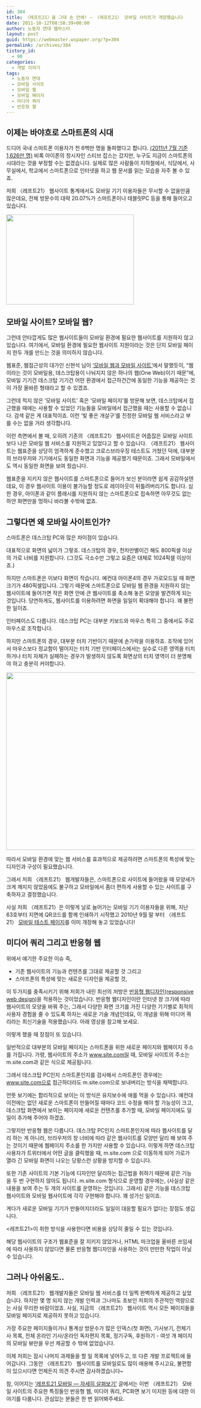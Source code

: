 ```yaml
---
id: 304
title: 〈레프트21〉을 그대 손 안에! ― 〈레프트21〉 모바일 사이트가 개장했습니다
date: 2011-10-12T08:58:39+00:00
author: 노동자 연대 웹마스터
layout: post
guid: https://webmaster.wspaper.org/?p=304
permalink: /archives/304
tistory_id:
  - 90
categories:
  - 개발 이야기
tags:
  - 노동자 연대
  - 모바일 사이트
  - 모바일 웹
  - 모바일 페이지
  - 미디어 쿼리
  - 반응형 웹
---
```

## 이제는 바야흐로 스마트폰의 시대

드디어 국내 스마트폰 이용자가 천 6백만 명을 돌파했다고 합니다. <a href="http://www.zdnet.co.kr/news/news_view.asp?artice_id=20110922120214&type=xml" target="_blank" title="[http://www.zdnet.co.kr/news/news_view.asp?artice_id=20110922120214&type=xml]로 이동합니다.">(2011년 7월 기준 1,626만 명)</a> 비록 아이폰의 창시자인 스티브 잡스는 갔지만, 누구도 지금이 스마트폰의 시대라는 것을 부정할 수는 없겠습니다. 실제로 많은 사람들이 지하철에서, 식당에서, 사무실에서, 학교에서 스마트폰으로 인터넷을 하고 웹 문서를 읽는 모습을 자주 볼 수 있죠.

저희 〈레프트21〉 웹사이트 통계에서도 모바일 기기 이용자들은 무시할 수 없을만큼 많은데요, 전체 방문수의 대략 20.07%가 스마트폰이나 태블릿PC 등을 통해 들어오고 있습니다.

<div>
  <img src="https://webmaster.wspaper.org/wp-content/uploads/1/cfile24.uf.194C534E4E9555BC08A152.jpg" class="aligncenter" width="340" height="240" alt="" filename="모바일 방문수 파이 그래프.jpg" filemime="image/jpeg" />
</div>

## 모바일 사이트? 모바일 웹?

그런데 안타깝게도 많은 웹사이트들이 모바일 환경에 필요한 웹사이트를 지원하지 않고 있습니다. 여기에서, 모바일 환경에 필요한 웹사이트 지원이라는 것은 단지 모바일 페이지 한두 개를 만드는 것을 의미하지 않습니다.&nbsp;

웹표준, 웹접근성의 대가인 신현석 님이 <a href="http://hyeonseok.com/soojung/mobile/2010/10/25/609.html" target="_blank" title="[http://hyeonseok.com/soojung/mobile/2010/10/25/609.html]로 이동합니다.">‘모바일 웹과 모바일 사이트’</a>에서 말했듯이, “웹이라는 것이 모바일용, 데스크탑용이 나눠지지 않은 하나의 웹(One Web)이기 때문”에, 모바일 기기건 데스크탑 기기건 어떤 환경에서 접근하건간에 동일한 기능을 제공하는 것이 가장 올바른 형태라고 할 수 있겠죠.&nbsp;

그런데 적지 않은 ‘모바일 사이트’ 혹은 ‘모바일 페이지’를 방문해 보면, 데스크탑에서 접근했을 때에는 사용할 수 있었던 기능들을 모바일에서 접근했을 때는 사용할 수 없습니다. 검색 같은 게 대표적이죠. 이런 ‘빛 좋은 개살구’를 진정한 모바일 웹 서비스라고 부를 수는 없을 거라 생각합니다.

이런 측면에서 볼 때, 오히려 기존의 〈레프트21〉 웹사이트은 어줍잖은 모바일 사이트보다 나은 모바일 웹 서비스를 지원하고 있었다고 할 수 있습니다. 〈레프트21〉 웹사이트는 웹표준을 상당히 엄격하게 준수했고 크로스브라우징 테스트도 거쳤던 덕에, 대부분의 브라우저와 기기에서도 동일한 화면과 기능을 제공했기 때문이죠. 그래서 모바일에서도 역시 동일한 화면을 보여 줬습니다.

웹표준을 지키지 않은 웹사이트를 스마트폰으로 들어가 보신 분이라면 쉽게 공감하실텐데요, 이 경우 웹사이트 이용이 불가능할 정도로 레이아웃이 뒤틀려버리기도 합니다. 심한 경우, 아이폰과 같이 플래시를 지원하지 않는 스마트폰으로 접속하면 아무것도 없는 하얀 화면만을 멍하니 바라볼 수밖에 없죠.

## 그렇다면 왜 모바일 사이트인가?

스마트폰은 데스크탑 PC와 많은 차이점이 있습니다.&nbsp;

대표적으로 화면의 넓이가 그렇죠. 데스크탑의 경우, 천차만별이긴 해도 800픽셀 이상의 가로 너비를 지원합니다. (그것도 극소수만 그렇고 요즘은 대체로 1024픽셀 이상이죠.)&nbsp;

하지만 스마트폰은 이보다 화면이 작습니다. 예컨대 아이폰4의 경우 가로모드일 때 화면 크기가 480픽셀입니다. 그렇기 때문에 스마트폰으로 모바일 웹 환경을 지원하지 않는 웹사이트에 들어가면 작은 화면 안에 큰 웹사이트를 축소해 놓은 모양을 발견하게 되는 것입니다. 당연하게도, 웹사이트를 이용하려면 화면을 일일이 확대해야 합니다. 꽤 불편한 일이죠.

인터페이스도 다릅니다. 데스크탑 PC는 대부분 키보드와 마우스 특히 그 중에서도 주로 마우스로 조작합니다.&nbsp;

하지만 스마트폰의 경우, 대부분 터치 기반이기 때문에 손가락을 이용하죠. 조작에 있어서 마우스보다 정교함이 떨어지는 터치 기반 인터페이스에서는 실수로 다른 영역을 터치하거나 터치 자체가 실패하는 경우가 발생하지 않도록 화면상의 터치 영역이 더 분명해야 하고 충분히 커야합니다.&nbsp;

<div>
  <img src="https://webmaster.wspaper.org/wp-content/uploads/1/cfile7.uf.204C534E4E9555BC09A10B.jpg" class="aligncenter" width="630" height="473" alt="" filename="모바일 사이트 화면 캡쳐.jpg" filemime="image/jpeg" />
</div>

따라서 모바일 환경에 맞는 웹 서비스를 효과적으로 제공하려면 스마트폰의 특성에 맞는 디자인과 구성이 필요했습니다.&nbsp;

그래서 저희 〈레프트21〉 웹개발자들은, 스마트폰으로 사이트에 들어왔을 때 모양새가 크게 깨지지 않았음에도 불구하고 모바일에서 좀더 편하게 사용할 수 있는 사이트를 구축하자고 결정했습니다.&nbsp;

사실 저희 〈레프트21〉은 이렇게 날로 늘어가는 모바일 기기 이용자들을 위해, 지난 63호부터 지면에 QR코드를 함께 인쇄하기 시작했고 2010년 9월 말 부터 〈레프트21〉 <a href="https://webmaster.wspaper.org/entry/%EB%A0%88%ED%94%84%ED%8A%B821-%EB%AA%A8%EB%B0%94%EC%9D%BC-%ED%85%8C%EC%8A%A4%ED%8A%B8-%ED%8E%98%EC%9D%B4%EC%A7%80" target="_blank" title="[https://webmaster.wspaper.org/entry/%EB%A0%88%ED%94%84%ED%8A%B821-%EB%AA%A8%EB%B0%94%EC%9D%BC-%ED%85%8C%EC%8A%A4%ED%8A%B8-%ED%8E%98%EC%9D%B4%EC%A7%80]로 이동합니다.">모바일 테스트 페이지</a>를 이미 개장해 놓고 있었습니다!

## 미디어 쿼리 그리고 반응형 웹

위에서 얘기한 주요한 이슈 즉,&nbsp;

<ul style="list-style-type: disc; ">
  <li>
    기존 웹사이트의 기능과 컨텐츠를 그대로 제공할 것 그리고&nbsp;
  </li>
  <li>
    스마프폰의 특성에 맞는 새로운 디자인을 제공할 것,&nbsp;
  </li>
</ul>

이 두가지를 충족시키기 위해 저희가 내린 최선의 처방은 <a href="http://hyeonseok.com/soojung/webstandards/2011/02/05/638.html" target="_blank" title="[http://hyeonseok.com/soojung/webstandards/2011/02/05/638.html]로 이동합니다.">반응형 웹디자인(responsive web design)</a>을 적용하는 것이었습니다. 반응형 웹디자인이란 인터넷 창 크기에 따라 웹사이트의 모양을 바꿔 주는, 그래서 다양한 화면 크기를 가진 다양한 기기별로 최적의 사용자 경험을 줄 수 있도록 하자는 새로운 기술 개념인데요, 이 개념을 위해 미디어 쿼리라는 최신기술을 적용했습니다. 아래 영상을 참고해 보세요.

<p style="text-align: center; ">
</p>

이렇게 했을 때 장점이 또 있습니다.

일반적으로 대부분의 모바일 페이지는 스마트폰을 위한 새로운 페이지와 웹페이지 주소를 가집니다. 가령, 웹사이트의 주소가 www.site.com일 때, 모바일 사이트의 주소는 m.site.com과 같은 식으로 제공됩니다.&nbsp;

그래서 데스크탑 PC인지 스마트폰인지를 검사해서 스마트폰인 경우에는 www.site.com으로 접근하더라도 m.site.com으로 보내버리는 방식을 채택합니다.&nbsp;

언뜻 보기에는 합리적으로 보이는 이 방식은 유지보수에 애를 먹을 수 있습니다. 예컨대 이전에는 없던 새로운 스마트폰이 만들어질 때마다 코드 수정을 해야 할 가능성이 크고, 데스크탑 화면에서 보이는 페이지에 새로운 컨텐츠를 추가할 때, 모바일 페이지에도 일일이 추가해 주어야 하겠죠.

그렇지만 반응형 웹은 다릅니다. 데스크탑 PC인지 스마트폰인지에 따라 웹사이트를 달리 하는 게 아니라, 브라우저의 창 너비에 따라 같은 웹사이트를 모양만 달리 해 보여 주는 것이기 때문에 웹페이지 주소를 한 가지만 사용할 수 있습니다. 이렇게 하면 데스크탑 사용자가 트위터에서 어떤 글을 클릭했을 때, m.site.com 으로 이동하게 되어 가로가 열라 긴 모바일 화면이 나오는 당황스런 상황을 방지할 수 있습니다.

또한 기존 사이트의 기본 기능에 디자인만 달리하는 접근법을 취하기 때문에 같은 기능을 두 번 구현하지 않아도 됩니다. m.site.com 형식으로 운영할 경우에는, (사실상 같은 내용을 보여 주는 두 개의 사이트를 운영하는 것입니다. 그래서) 같은 기능을 데스크탑 웹사이트와 모바일 웹사이트에 각각 구현해야 합니다. 꽤 성가신 일이죠.&nbsp;

게다가 새로운 모바일 기기가 만들어지더라도 일일이 대응할 필요가 없다는 장점도 생깁니다.&nbsp;

<레프트21>이 취한 방식을 사용한다면 비용을 상당히 줄일 수 있는 것입니다.

해당 웹사이트의 구조가 웹표준을 잘 지키지 않았거나, HTML 마크업을 올바른 쓰임새에 따라 사용하지 않았다면&nbsp;물론 반응형 웹디자인을 사용하는 것이 만만한 작업이 아닐 수 있습니다.

## 그러나 아쉬움도..

저희 〈레프트21〉 웹개발자들은 모바일 웹 서비스를 더 일찍 완벽하게 제공하고 싶었습니다. 하지만 몇 명 되지 않는 개발 인력과 그나마도 초보인 저희의 주관적인 역량으로는 사실 무리한 바람이었죠. 사실, 지금의 〈레프트21〉 웹사이트 역시 모든 페이지들을 모바일 페이지로 제공하지 못하고 있습니다.&nbsp;

가장 주요한 페이지들이거나 통계상 방문수가 많은 인덱스(첫 화면), 기사보기, 전체기사 목록, 전체 온라인 기사/온라인 독자편지 목록, 정기구독, 후원하기 - 여섯 개 페이지의 모바일 뷰만을 우선 제공할 수 밖에 없었습니다.

이제 저희는 잠시 나머지 과제들을 할 일 목록에 넣어두고, 또 다른 개발 프로젝트에 들어갑니다. 그동안 〈레프트21〉 웹사이트를 모바일로도 많이 애용해 주시고요, 불편함이 있으시다면 언제든지 의견 주시면 감사하겠습니다~

참, 이어지는 <a href="https://webmaster.wspaper.org/89" target="_blank" title="[https://webmaster.wspaper.org/89]로 이동합니다." class="broken_link">‘레프트21 모바일 ― 자세히 살펴보기’</a> 글에서는 이번 〈레프트21〉 모바일 사이트의 주요한 특징들인 반응형 웹, 미디어 쿼리, PC화면 보기 미지원 등에 대한 이야기를 다룹니다. 관심있는 분들은 한 번 읽어봐주세요.